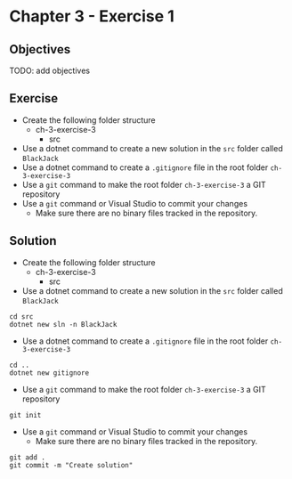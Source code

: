 # Chapter 3 - Exercise 1

## Objectives

TODO: add objectives

## Exercise

* Create the following folder structure
  * ch-3-exercise-3
    * src
* Use a dotnet command to create a new solution in the `src` folder called `BlackJack`
* Use a dotnet command to create a `.gitignore` file in the root folder `ch-3-exercise-3`
* Use a `git` command to make the root folder `ch-3-exercise-3` a GIT repository
* Use a `git` command or Visual Studio to commit your changes
  * Make sure there are no binary files tracked in the repository.

## Solution

* Create the following folder structure
  * ch-3-exercise-3
    * src
* Use a dotnet command to create a new solution in the `src` folder called `BlackJack`

```{console}
cd src
dotnet new sln -n BlackJack
```

* Use a dotnet command to create a `.gitignore` file in the root folder `ch-3-exercise-3`

```{console}
cd ..
dotnet new gitignore
```

* Use a `git` command to make the root folder `ch-3-exercise-3` a GIT repository

```{console}
git init
```

* Use a `git` command or Visual Studio to commit your changes
  * Make sure there are no binary files tracked in the repository.

```{console}
git add .
git commit -m "Create solution"
```
